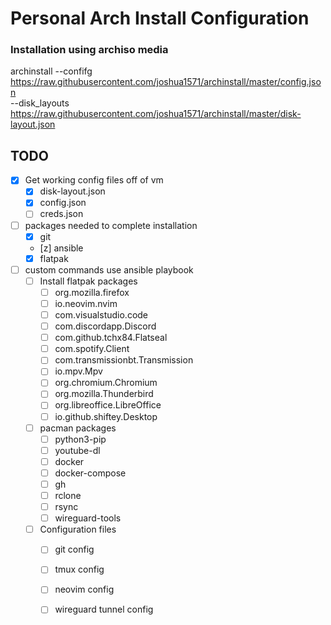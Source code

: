 # Personal Arch Install Configuration

### Installation using archiso media

archinstall --confifg https://raw.githubusercontent.com/joshua1571/archinstall/master/config.json \
            --disk_layouts https://raw.githubusercontent.com/joshua1571/archinstall/master/disk-layout.json

## TODO
- [x] Get working config files off of vm
    - [x] disk-layout.json
    - [x] config.json
    - [ ] creds.json
- [ ] packages needed to complete installation
   -  [x] git
   -  [z] ansible
   -  [x] flatpak
- [ ] custom commands use ansible playbook
    - [ ] Install flatpak packages
        - [ ] org.mozilla.firefox
        - [ ] io.neovim.nvim
        - [ ] com.visualstudio.code
        - [ ] com.discordapp.Discord 
        - [ ] com.github.tchx84.Flatseal
        - [ ] com.spotify.Client
        - [ ] com.transmissionbt.Transmission
        - [ ] io.mpv.Mpv 
        - [ ] org.chromium.Chromium
        - [ ] org.mozilla.Thunderbird
        - [ ] org.libreoffice.LibreOffice
        - [ ] io.github.shiftey.Desktop
    - [ ] pacman packages
        - [ ] python3-pip
        - [ ] youtube-dl
        - [ ] docker
        - [ ] docker-compose
        - [ ] gh
        - [ ] rclone
        - [ ] rsync
        - [ ] wireguard-tools
    - [ ] Configuration files
        - [ ] git config
        - [ ] tmux config
        - [ ] neovim config
        - [ ] wireguard tunnel config

